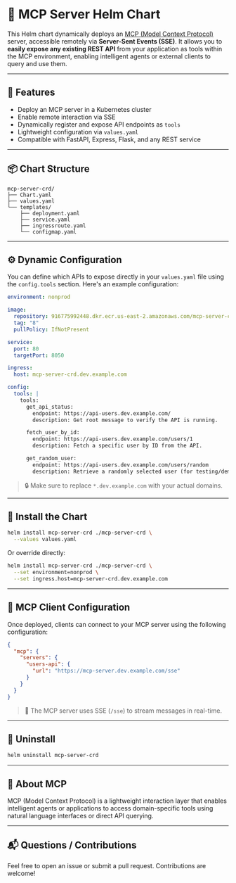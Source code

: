 # 🧠 MCP Server Helm Chart

This Helm chart dynamically deploys an [MCP (Model Context Protocol)](https://github.com/mem-brain-labs/mcp) server, accessible remotely via **Server-Sent Events (SSE)**. It allows you to **easily expose any existing REST API** from your application as tools within the MCP environment, enabling intelligent agents or external clients to query and use them.

---

## 🚀 Features

- Deploy an MCP server in a Kubernetes cluster
- Enable remote interaction via SSE
- Dynamically register and expose API endpoints as `tools`
- Lightweight configuration via `values.yaml`
- Compatible with FastAPI, Express, Flask, and any REST service

---

## 📦 Chart Structure

```text
mcp-server-crd/
├── Chart.yaml
├── values.yaml
└── templates/
    ├── deployment.yaml
    ├── service.yaml
    ├── ingressroute.yaml
    └── configmap.yaml
```

---

## ⚙️ Dynamic Configuration

You can define which APIs to expose directly in your `values.yaml` file using the `config.tools` section. Here's an example configuration:

```yaml
environment: nonprod

image:
  repository: 916775992448.dkr.ecr.us-east-2.amazonaws.com/mcp-server-crd
  tag: "8"
  pullPolicy: IfNotPresent

service:
  port: 80
  targetPort: 8050

ingress:
  host: mcp-server-crd.dev.example.com

config:
  tools: |
    tools:
      get_api_status:
        endpoint: https://api-users.dev.example.com/
        description: Get root message to verify the API is running.

      fetch_user_by_id:
        endpoint: https://api-users.dev.example.com/users/1
        description: Fetch a specific user by ID from the API.

      get_random_user:
        endpoint: https://api-users.dev.example.com/users/random
        description: Retrieve a randomly selected user (for testing/demo).
```

> 🔒 Make sure to replace `*.dev.example.com` with your actual domains.

---

## 🧪 Install the Chart

```bash
helm install mcp-server-crd ./mcp-server-crd \
  --values values.yaml
```

Or override directly:

```bash
helm install mcp-server-crd ./mcp-server-crd \
  --set environment=nonprod \
  --set ingress.host=mcp-server-crd.dev.example.com
```

---

## 🔌 MCP Client Configuration

Once deployed, clients can connect to your MCP server using the following configuration:

```json
{
  "mcp": {
    "servers": {
      "users-api": {
        "url": "https://mcp-server.dev.example.com/sse"
      }
    }
  }
}
```

> 🔁 The MCP server uses SSE (`/sse`) to stream messages in real-time.

---

## 🧹 Uninstall

```bash
helm uninstall mcp-server-crd
```

---

## 🧠 About MCP

MCP (Model Context Protocol) is a lightweight interaction layer that enables intelligent agents or applications to access domain-specific tools using natural language interfaces or direct API querying.

---

## 📬 Questions / Contributions

Feel free to open an issue or submit a pull request. Contributions are welcome!
